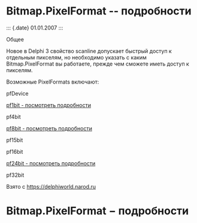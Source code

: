 Bitmap.PixelFormat -- подробности
=================================

::: {.date}
01.01.2007
:::

Общее

Новое в Delphi 3 свойство scanline допускает быстрый доступ к отдельным
пикселям, но необходимо указать с каким Bitmap.PixelFormat вы работаете,
прежде чем сможете иметь доступ к пикселям.

Возможные PixelFormats включают:

pfDevice

[pf1bit - посмотреть подробности](1503.htm)

pf4bit

[pf8bit - посмотреть подробности](1502.htm)

pf15bit

pf16bit

[pf24bit - посмотреть подробности](1501.htm)

pf32bit

Взято с <https://delphiworld.narod.ru>

Bitmap.PixelFormat − подробности
================================
